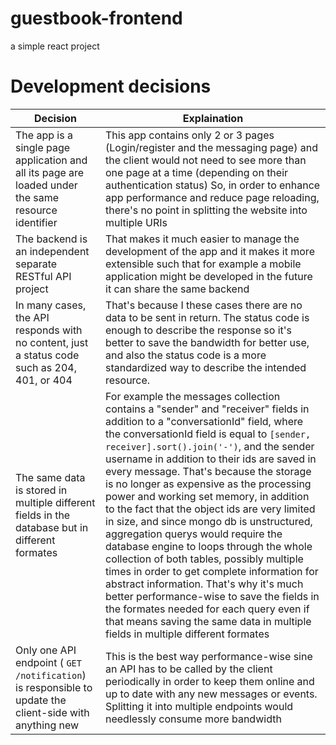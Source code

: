 # guestbook-frontend
 a simple react project

# Development decisions 

 | Decision | Explaination |
 |----------|--------------|
 | The app is a single page application and all its page are loaded under the same resource identifier | This app contains only 2 or 3 pages (Login/register and the messaging page) and the client would not need to see more than one page at a time (depending on their authentication status) So, in order to enhance app performance and reduce page reloading, there's no point in splitting the website into multiple URIs |
 | The backend is an independent separate RESTful API project | That makes it much easier to manage the development of the app and it makes it more extensible such that for example a mobile application might be developed in the future it can share the same backend |
 | In many cases, the API responds with no content, just a status code such as 204, 401, or 404 | That's because I these cases there are no data to be sent in return. The status code is enough to describe the response so it's better to save the bandwidth for better use, and also the status code is a more standardized way to describe the intended resource. |
 | The same data is stored in multiple different fields in the database but in different formates | For example the messages collection contains a "sender" and "receiver" fields in addition to a "conversationId" field, where the conversationId field is equal to `[sender, receiver].sort().join('-')`, and the sender username in addition to their ids are saved in every message. That's because the storage is no longer as expensive as the processing power and working set memory, in addition to the fact that the object ids are very limited in size, and since mongo db is unstructured, aggregation querys would require the database engine to loops through the whole collection of both tables, possibly multiple times in order to get complete information for abstract information. That's why it's much better performance-wise to save the fields in the formates needed for each query even if that means saving the same data in multiple fields in multiple different formates |
 | Only one API endpoint ( `GET /notification`) is responsible to update the client-side with anything new | This is the best way performance-wise sine an API has to be called by the client periodically in order to keep them online and up to date with any new messages or events. Splitting it into multiple endpoints would needlessly consume more bandwidth |